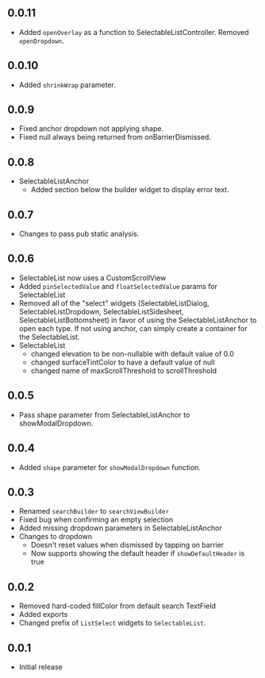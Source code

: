 ## 0.0.11

- Added `openOverlay` as a function to SelectableListController. Removed `openDropdown`.

## 0.0.10

- Added `shrinkWrap` parameter.

## 0.0.9

- Fixed anchor dropdown not applying shape.
- Fixed null always being returned from onBarrierDismissed.

## 0.0.8

- SelectableListAnchor
	- Added section below the builder widget to display error text.

## 0.0.7

- Changes to pass pub static analysis.

## 0.0.6

- SelectableList now uses a CustomScrollView
- Added `pinSelectedValue` and `floatSelectedValue` params for SelectableList
- Removed all of the "select" widgets (SelectableListDialog, SelectableListDropdown, SelectableListSidesheet, SelectableListBottomsheet) in favor of using the SelectableListAnchor to open each type. If not using anchor, can simply create a container for the SelectableList.
- SelectableList
	- changed elevation to be non-nullable with default value of 0.0
	- changed surfaceTintColor to have a default value of null
	- changed name of maxScrollThreshold to scrollThreshold

## 0.0.5

- Pass shape parameter from SelectableListAnchor to showModalDropdown.

## 0.0.4

- Added `shape` parameter for `showModalDropdown` function.

## 0.0.3

- Renamed `searchBuilder` to `searchViewBuilder`
- Fixed bug when confirming an empty selection
- Added missing dropdown parameters in SelectableListAnchor
- Changes to dropdown
	- Doesn't reset values when dismissed by tapping on barrier
	- Now supports showing the default header if `showDefaultHeader` is true

## 0.0.2

- Removed hard-coded fillColor from default search TextField
- Added exports
- Changed prefix of `ListSelect` widgets to `SelectableList`.

## 0.0.1

- Initial release
